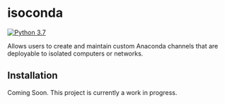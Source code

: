 # isoconda

[![Python 3.7](https://img.shields.io/badge/python-3.7-blue.svg)](https://www.python.org/downloads/release/python-370/)

Allows users to create and maintain custom Anaconda channels that are deployable to isolated computers or networks. 

## Installation
Coming Soon. This project is currently a work in progress.

